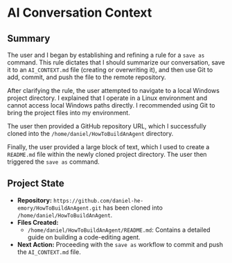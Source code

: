 # AI Conversation Context

## Summary

The user and I began by establishing and refining a rule for a `save as` command. This rule dictates that I should summarize our conversation, save it to an `AI_CONTEXT.md` file (creating or overwriting it), and then use Git to add, commit, and push the file to the remote repository.

After clarifying the rule, the user attempted to navigate to a local Windows project directory. I explained that I operate in a Linux environment and cannot access local Windows paths directly. I recommended using Git to bring the project files into my environment.

The user then provided a GitHub repository URL, which I successfully cloned into the `/home/daniel/HowToBuildAnAgent` directory.

Finally, the user provided a large block of text, which I used to create a `README.md` file within the newly cloned project directory. The user then triggered the `save as` command.

## Project State

- **Repository:** `https://github.com/daniel-he-emory/HowToBuildAnAgent.git` has been cloned into `/home/daniel/HowToBuildAnAgent`.
- **Files Created:**
    - `/home/daniel/HowToBuildAnAgent/README.md`: Contains a detailed guide on building a code-editing agent.
- **Next Action:** Proceeding with the `save as` workflow to commit and push the `AI_CONTEXT.md` file.
